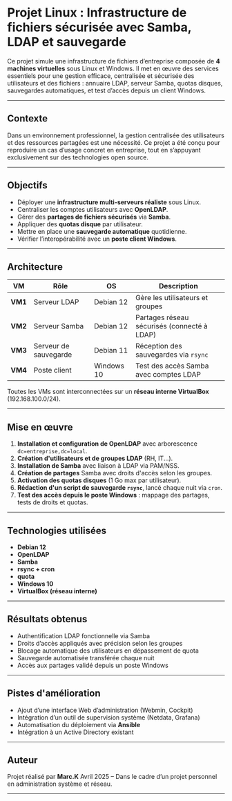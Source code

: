 # Projet Linux : Infrastructure de fichiers sécurisée avec Samba, LDAP et sauvegarde

Ce projet simule une infrastructure de fichiers d’entreprise composée de **4 machines virtuelles** sous Linux et Windows. Il met en œuvre des services essentiels pour une gestion efficace, centralisée et sécurisée des utilisateurs et des fichiers : annuaire LDAP, serveur Samba, quotas disques, sauvegardes automatiques, et test d’accès depuis un client Windows.

---

## Contexte

Dans un environnement professionnel, la gestion centralisée des utilisateurs et des ressources partagées est une nécessité. Ce projet a été conçu pour reproduire un cas d’usage concret en entreprise, tout en s’appuyant exclusivement sur des technologies open source.

---

## Objectifs

- Déployer une **infrastructure multi-serveurs réaliste** sous Linux.
- Centraliser les comptes utilisateurs avec **OpenLDAP**.
- Gérer des **partages de fichiers sécurisés** via **Samba**.
- Appliquer des **quotas disque** par utilisateur.
- Mettre en place une **sauvegarde automatique** quotidienne.
- Vérifier l’interopérabilité avec un **poste client Windows**.

---

## Architecture

| VM      | Rôle                  | OS         | Description                                 |
| ------- | --------------------- | ---------- | ------------------------------------------- |
| **VM1** | Serveur LDAP          | Debian 12  | Gère les utilisateurs et groupes            |
| **VM2** | Serveur Samba         | Debian 12  | Partages réseau sécurisés (connecté à LDAP) |
| **VM3** | Serveur de sauvegarde | Debian 11  | Réception des sauvegardes via `rsync`       |
| **VM4** | Poste client          | Windows 10 | Test des accès Samba avec comptes LDAP      |

Toutes les VMs sont interconnectées sur un **réseau interne VirtualBox** (192.168.100.0/24).

---

## Mise en œuvre

1. **Installation et configuration de OpenLDAP** avec arborescence `dc=entreprise,dc=local`.
2. **Création d'utilisateurs et de groupes LDAP** (RH, IT...).
3. **Installation de Samba** avec liaison à LDAP via PAM/NSS.
4. **Création de partages** Samba avec droits d'accès selon les groupes.
5. **Activation des quotas disques** (1 Go max par utilisateur).
6. **Rédaction d'un script de sauvegarde `rsync`**, lancé chaque nuit via `cron`.
7. **Test des accès depuis le poste Windows** : mappage des partages, tests de droits et quotas.

---

## Technologies utilisées

- **Debian 12**
- **OpenLDAP**
- **Samba**
- **rsync + cron**
- **quota**
- **Windows 10**
- **VirtualBox (réseau interne)**

---

## Résultats obtenus

- Authentification LDAP fonctionnelle via Samba
- Droits d’accès appliqués avec précision selon les groupes
- Blocage automatique des utilisateurs en dépassement de quota
- Sauvegarde automatisée transférée chaque nuit
- Accès aux partages validé depuis un poste Windows

---

## Pistes d'amélioration

- Ajout d’une interface Web d’administration (Webmin, Cockpit)
- Intégration d’un outil de supervision système (Netdata, Grafana)
- Automatisation du déploiement via **Ansible**
- Intégration à un Active Directory existant

---

## Auteur

Projet réalisé par **Marc.K**
Avril 2025 – Dans le cadre d’un projet personnel en administration système et réseau.

---
